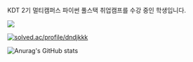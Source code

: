 KDT 2기 멀티캠퍼스 파이썬 풀스택 취업캠프를 수강 중인 학생입니다.

<img src="https://img.shields.io/badge/Android-3DDC84?style=flat-square&logo=Android&logoColor=white"/>

[![solved.ac/profile/dndjkkk](http://mazassumnida.wtf/api/generate_badge?boj={handle})](https://solved.ac/{handle})

![Anurag's GitHub stats](https://github-readme-stats.vercel.app/api?username=fantael95&show_icons=true&theme=radical)
